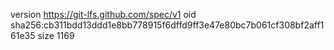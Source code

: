 version https://git-lfs.github.com/spec/v1
oid sha256:cb311bdd13ddd1e8bb778915f6dffd9ff3e47e80bc7b061cf308bf2aff161e35
size 1169
